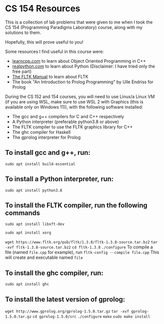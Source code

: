 # CS 154 Resources

This is a collection of lab problems that were given to me when I took the CS 154 (Programming Paradigms Laboratory) course, along with my solutions to them.

Hopefully, this will prove useful to you!

Some resources I find useful in this course were:
- [learncpp.com](https://www.learncpp.com/) to learn about Object Oriented Programming in C++
- [realpython.com](https://realpython.com/) to learn about Python (Disclaimer: I have tried only the free part)
- [The FLTK Manual](https://www.fltk.org/doc-1.3/index.html) to learn about FLTK
- The book "An Introduction to Prolog Programming" by Ulle Endriss for Prolog

During the CS 152 and 154 courses, you will need to use Linux/a Linux VM (if you are using WSL, make sure to use WSL 2 with Graphics (this is available only on Windows 11)), with the following software installed:
- The gcc and g++ compilers for C and C++ respectively
- A Python interpreter (preferable python3.8 or above)
- The FLTK compiler to use the FLTK graphics library for C++
- The ghc compiler for Haskell
- The gprolog interpreter for Prolog

## To install gcc and g++, run:
```sudo apt install build-essential```
## To install a Python interpreter, run:
```sudo apt install python3.8```
## To install the FLTK compiler, run the following commands
```sudo apt install libxft-dev```

```sudo apt install xorg```

```wget https://www.fltk.org/pub/fltk/1.3.8/fltk-1.3.8-source.tar.bz2```
```tar -xvf fltk-1.3.8-source.tar.bz2```
```cd fltk-1.3.8```
```./configure```
To compile a file (named ```file.cpp``` for example), run
```fltk-config --compile file.cpp```
This will create and executable named ```file```
## To install the ghc compiler, run:
```sudo apt install ghc```
## To install the latest version of gprolog:
```wget http://www.gprolog.org/gprolog-1.5.0.tar.gz```
```tar -xvf gprolog-1.5.0.tar.gz```
```cd gprolog-1.5.0/src```
```./configure```
```make```
```sudo make install```